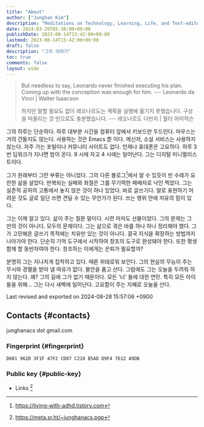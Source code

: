 ```yaml
---
title: "About"
author: ["Junghan Kim"]
description: "Meditations on Technology, Learning, Life, and Text-editor"
date: 2024-03-26T05:38:00+09:00
publishDate: 2023-08-14T15:42:00+09:00
lastmod: 2023-08-14T15:42:00+09:00
draft: false
description: "그의 이야기"
toc: true
comments: false
layout: wide
---
```


<style>details summary { color: green; }</style>

<style>details .details { color: blue; }</style>



> But needless to say, Leonardo never finished executing his plan. Coming up with the conception was enough for him. --- Leonardo da Vinci | Walter Isaacson
>
> 하지만 말할 필요도 없이 레오나르도는 계획을 실행에 옮기지 못했습니다. 구상을 떠올리는 것 만으로도 충분했습니다. --- 레오나르도 다빈치 | 월터 아이작슨

그의 하루는 단순하다. 하루 대부분 시간을 컴퓨터 앞에서 키보드만 두드린다. 마우스는 거의 건들지도 않는다. 사용하는 것은 Emacs 뿐 이다. 메신저, 소설 서비스는 사용하지 않는다. 자주 가는 포털이나 커뮤니티 사이트도 없다. 언제나 휴대폰은 고요하다. 하루 3 번 딥워크가 지나면 밤이 온다. 9 시에 자고 4 시에는 일어난다. 그는 디지털 미니멀리스트이다.

그가 원래부터 그런 부류는 아니었다. 그의 다른 블로그[^fn:1]에서 알 수 있듯이 빈 수레가 요란한 삶을 살았다. 반복되는 실패와 좌절은 그를 무기력한 패배자로 낙인 찍었다. 그는 실존적 공허의 고통에서 놓지 않은 것이 하나 있었다. 바로 글쓰기다. 말로 표현하기 어려운 것도 글로 일단 쓰면 견딜 수 있는 무언가가 된다. 쓰는 행위 안에 치유의 힘이 있다.

그는 이제 알고 있다. 삶이 주는 질문 말이다. 시련 마저도 선물이었다. 그의 문제는 그 만의 것이 아니다. 모두의 문제이다. 그는 삶으로 겪은 바를 하나 하나 정리해야 했다. 그가 고민해온 글쓰기 목적에는 치유만 있는 것이 아니다. 결국 지식을 확장하는 방법까지 나아가야 한다. 단순히 기억 도구에서 시작하여 창조의 도구로 완성돼야 한다. 또한 평생 함께 할 동반자여야 한다. 창조하는 이에게는 은퇴가 필요할까?

분명히 그는 지나치게 집착하고 있다. 때론 위태로워 보인다. 그의 현실의 무능이 주는 무시와 경멸을 받아 낼 여유가 없다. 불안을 품고 산다. 그럼에도 그는 오늘을 두려워 하지 않는다. 왜? 그의 길에 그가 없기 때문이다. 모든 '너' 들에 대한 연민. 특히 모든 아이들을 위해... 그는 다시 새벽에 일어난다. 고요함이 주는 지혜로 오늘을 산다.

Last revised and exported on 2024-08-28 15:57:06 +0900


## Contacts {#contacts}

junghanacs dot gmail.com


### Fingerprint {#fingerprint}

```text
D601 962D 3F1F 47F2 CD07 C218 B5AD D9F4 7612 A9DB
```


### Public key {#public-key}

-   Links&nbsp;[^fn:2]

[^fn:1]: <https://living-with-adhd.tistory.com>
[^fn:2]: <https://meta.sr.ht/~junghanacs.pgp>
